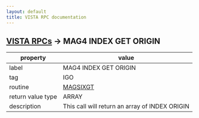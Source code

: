 ```yaml
---
layout: default
title: VISTA RPC documentation
---
```




## [VISTA RPCs](TableOfContent.md) &#8594; MAG4 INDEX GET ORIGIN 

 property | value 
--- | --- 
 label | MAG4 INDEX GET ORIGIN
 tag | IGO
 routine | [MAGSIXGT](http://code.osehra.org/dox/Routine_MAGSIXGT_source.html)
 return value type | ARRAY
 description | This call will return an array of INDEX ORIGIN